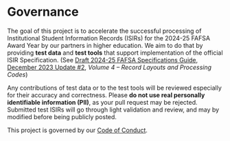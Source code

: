 # Governance
The goal of this project is to accelerate the successful processing of Institutional Student Information Records (ISIRs) for the 2024-25 FAFSA Award Year by our partners in higher education. We aim to do that by providing **test data** and **test tools** that support implementation of the official ISIR Specification. (See [Draft 2024-25 FAFSA Specifications Guide, December 2023 Update #2](https://fsapartners.ed.gov/knowledge-center/library/handbooks-manuals-or-guides/2023-05-31/draft-2024-25-fafsa-specifications-guide-december-2023-update-2), *Volume 4 – Record Layouts and Processing Codes*)

Any contributions of test data or to the test tools will be reviewed especially for their accuracy and correctness. Please **do not use real personally identifiable information (PII)**, as your pull request may be rejected. Submitted test ISIRs will go through light validation and review, and may by modified before being publicly posted.

This project is governed by our [Code of Conduct](CODE_OF_CONDUCT.md). 

